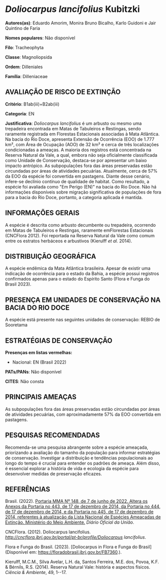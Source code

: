 # *Doliocarpus lancifolius* Kubitzki

**Autores(as)**: Eduardo Amorim, Monira Bruno Bicalho, Karlo Guidoni e Jair Quintino de Faria

**Nomes populares**: Não disponível

**Filo**: Tracheophyta

**Classe**: Magnoliopsida

**Ordem**: Dilleniales

**Família**: Dilleniaceae

## AVALIAÇÃO DE RISCO DE EXTINÇÃO

**Critério**: B1ab(iii)+B2ab(iii)

**Categoria**: EN

**Justificativa**: *Doliocarpus lancifolius* é um arbusto ou mesmo uma trepadeira encontrada em Matas de Tabuleiros e Restingas, sendo raramente registrada em Florestas Estacionais associadas à Mata Atlântica. Na bacia do Rio Doce, apresenta Extensão de Ocorrência (EOO) de 1.777 km², com Área de Ocupação (AOO) de 32 km² e cerca de três localizações condicionadas a ameaças. A maioria dos registros está concentrada na Reserva Natural da Vale, a qual, embora não seja oficialmente classificada como Unidade de Conservação, destaca-se por apresentar um baixo impacto antrópico. As subpopulações fora das áreas preservadas estão circundadas por áreas de atividades pecuárias.  Atualmente, cerca de 57% da EOO da espécie foi convertida em pastagens.  Diante desse cenário, infere-se declínio contínuo de qualidade de habitat. Como resultado, a espécie foi avaliada como "Em Perigo (EN)" na bacia do Rio Doce. Não há informações disponíveis sobre migração
significativa de populações de fora para a bacia do Rio Doce, portanto, a categoria aplicada é mantida.

## INFORMAÇÕES GERAIS

A espécie é descrita como arbusto decumbente ou trepadeira, ocorrendo em Matas de Tabuleiros e Restingas, raramente emFlorestas Estacionais (CNCFlora 2012). Foi reportada na Reserva Natural da Vale como comum entre os estratos herbáceos e arbustivos (Kierulff *et al.* 2014).

## DISTRIBUIÇÃO GEOGRÁFICA

A espécie endêmica da Mata Atlântica brasileira. Apesar de existir uma indicação de ocorrência para o estado da Bahia, a espécie possui registros confirmados apenas para o estado do Espírito Santo (Flora e Funga do Brasil 2023).

## PRESENÇA EM UNIDADES DE CONSERVAÇÃO NA BACIA DO RIO DOCE

A espécie está presente nas seguintes unidades de conservação: REBIO de Sooretama

## ESTRATÉGIAS DE CONSERVAÇÃO

**Presenças em listas vermelhas:**

-   Nacional: EN (Brasil 2022)

**PATs/PANs**: Não disponível

**CITES**: Não consta

## PRINCIPAIS AMEAÇAS

As subpopulações fora das áreas preservadas estão circundadas por áreas de atividades pecuárias, com aproximadamente 57% da EOO convertida em pastagens.

## PESQUISAS RECOMENDADAS

Recomenda-se uma pesquisa abrangente sobre a espécie ameaçada, priorizando a avaliação do tamanho da população para informar estratégias de conservação. Investigar a distribuição e tendências populacionais ao longo do tempo é crucial para entender os padrões de ameaça. Além disso, é essencial explorar a história de vida e ecologia da espécie para desenvolver medidas de preservação eficazes.

## REFERÊNCIAS

Brasil. (2022). [Portaria MMA Nº 148, de 7 de junho de 2022. Altera os Anexos da Portaria no 443, de 17 de dezembro de 2014, da Portaria no 444, de 17 de dezembro de 2014, e da Portaria no 445, de 17 de dezembro de 2014, referentes à atualização da Lista Nacional de Espécies Ameaçadas de Extinção. Ministério do Meio Ambiente.](https://in.gov.br/en/web/dou/-/portaria-mma-n-148-de-7-de-junho-de-2022-406272733) *Diário Oficial da União*.

CNCFlora. (2012). Doliocarpus lancifolius.  *http://cncflora.jbrj.gov.br/portal/pt-br/profile/Doliocarpus lancifolius*.

Flora e Funga do Brasil. (2023). [Doliocarpus in Flora e Funga do Brasil](Disponível em: <https://floradobrasil.jbrj.gov.br/FB7360>.).

Kierulff, M.C.M., Silva Avelar, L.H. da, Santos Ferreira, M.E. dos, Povoa, K.F. & Bérnils, R.S. (2014). Reserva Natural Vale: história e aspectos físicos. *Ciência & Ambiente*, 49, 1--17.
